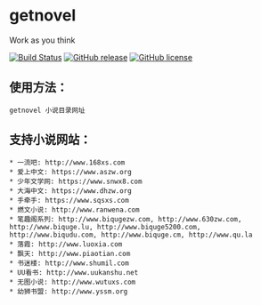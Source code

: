 # getnovel

Work as you think

[![Build Status](https://secure.travis-ci.org/dfordsoft/getnovel.png)](https://travis-ci.org/dfordsoft/getnovel) [![GitHub release](https://img.shields.io/github/release/dfordsoft/getnovel.svg?maxAge=2592000)](https://github.com/dfordsoft/getnovel/releases) [![GitHub license](https://img.shields.io/badge/license-MIT-blue.svg)](https://raw.githubusercontent.com/dfordsoft/getnovel/master/LICENSE)

## 使用方法：

    getnovel 小说目录网址

## 支持小说网站：

    * 一流吧: http://www.168xs.com
	* 爱上中文: https://www.aszw.org
	* 少年文学网: https://www.snwx8.com
	* 大海中文: https://www.dhzw.org
	* 手牵手: https://www.sqsxs.com
	* 燃文小说: http://www.ranwena.com
	* 笔趣阁系列: http://www.biqugezw.com, http://www.630zw.com, http://www.biquge.lu, http://www.biquge5200.com, http://www.biqudu.com, http://www.biquge.cm, http://www.qu.la
	* 落霞: http://www.luoxia.com
	* 飘天: http://www.piaotian.com
	* 书迷楼: http://www.shumil.com
	* UU看书: http://www.uukanshu.net
	* 无图小说: http://www.wutuxs.com
	* 幼狮书盟: http://www.yssm.org

